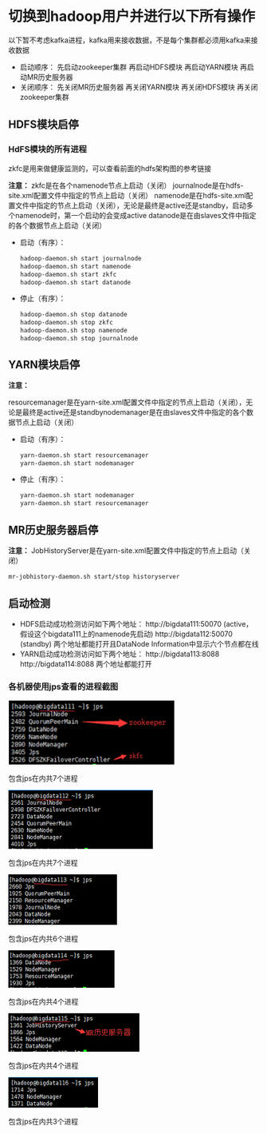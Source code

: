 # 切换到hadoop用户并进行以下所有操作

以下暂不考虑kafka进程，kafka用来接收数据，不是每个集群都必须用kafka来接收数据

- 启动顺序：
  先启动zookeeper集群
  再启动HDFS模块
  再启动YARN模块
  再启动MR历史服务器
- 关闭顺序：
  先关闭MR历史服务器
  再关闭YARN模块
  再关闭HDFS模块
  再关闭zookeeper集群

## HDFS模块启停

### HdFS模块的所有进程

zkfc是用来做健康监测的，可以查看前面的hdfs架构图的参考链接

**注意：**
	zkfc是在各个namenode节点上启动（关闭）
	journalnode是在hdfs-site.xml配置文件中指定的节点上启动（关闭）
	namenode是在hdfs-site.xml配置文件中指定的节点上启动（关闭），无论是最终是active还是standby，启动多个namenode时，第一个启动的会变成active
	datanode是在由slaves文件中指定的各个数据节点上启动（关闭）

- 启动（有序）：

  ```shell
  hadoop-daemon.sh start journalnode
  hadoop-daemon.sh start namenode
  hadoop-daemon.sh start zkfc
  hadoop-daemon.sh start datanode
  ```

- 停止（有序）：

  ```shell
  hadoop-daemon.sh stop datanode
  hadoop-daemon.sh stop zkfc
  hadoop-daemon.sh stop namenode
  hadoop-daemon.sh stop journalnode
  ```

## YARN模块启停
**注意：**

​	resourcemanager是在yarn-site.xml配置文件中指定的节点上启动（关闭），无论是最终是active还是standby
​	nodemanager是在由slaves文件中指定的各个数据节点上启动（关闭）

- 启动（有序）：

  ```shell
  yarn-daemon.sh start resourcemanager
  yarn-daemon.sh start nodemanager
  ```

- 停止（有序）：

  ```shell
  yarn-daemon.sh start nodemanager
  yarn-daemon.sh start resourcemanager
  ```

## MR历史服务器启停

**注意：**
	JobHistoryServer是在yarn-site.xml配置文件中指定的节点上启动（关闭）

```shell
mr-jobhistory-daemon.sh start/stop historyserver
```

## 启动检测

- HDFS启动成功检测访问如下两个地址：
  http://bigdata111:50070	(active，假设这个bigdata111上的namenode先启动)
  http://bigdata112:50070	(standby)
  两个地址都能打开且DataNode Information中显示六个节点都在线
- YARN启动成功检测访问如下两个地址：
  http://bigdata113:8088
  http://bigdata114:8088
  两个地址都能打开

### 各机器使用jps查看的进程截图

![1575462341496](assets/1575462341496.png)

包含jps在内共7个进程

![1575462347294](assets/1575462347294.png)

包含jps在内共7个进程

![1575462351862](assets/1575462351862.png)

包含jps在内共6个进程

![1575462357670](assets/1575462357670.png)

包含jps在内共4个进程

![1575462361824](assets/1575462361824.png)

包含jps在内共4个进程

![1575462367008](assets/1575462367008.png)

包含jps在内共3个进程